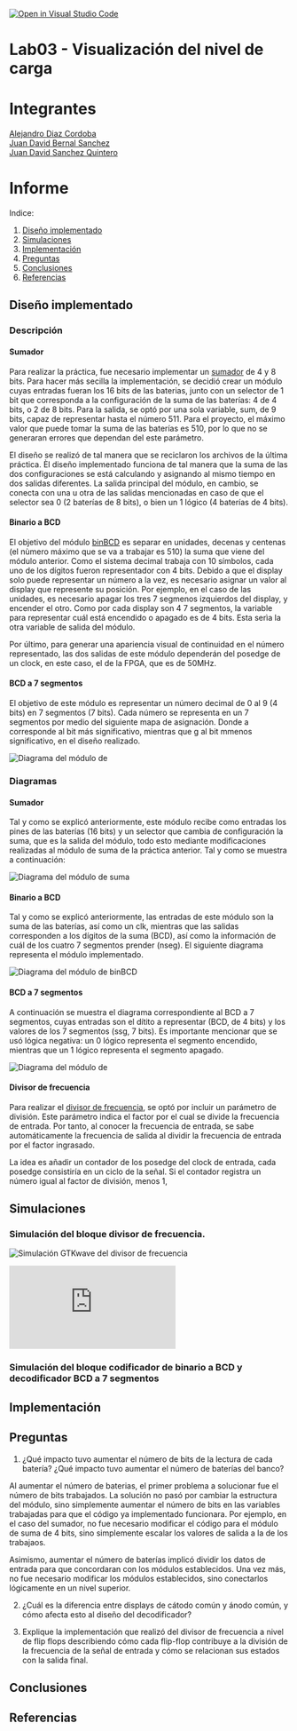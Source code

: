 [![Open in Visual Studio Code](https://classroom.github.com/assets/open-in-vscode-2e0aaae1b6195c2367325f4f02e2d04e9abb55f0b24a779b69b11b9e10269abc.svg)](https://classroom.github.com/online_ide?assignment_repo_id=17908041&assignment_repo_type=AssignmentRepo)
# Lab03 - Visualización del nivel de carga

# Integrantes

[Alejandro Diaz Cordoba](https://github.com/aldicor) \
[Juan David Bernal Sanchez](https://github.com/jbernalsa) \
[Juan David Sanchez Quintero](https://github.com/jdavid-sz)

# Informe

Indice:

1. [Diseño implementado](#diseño-implementado)
2. [Simulaciones](#simulaciones)
3. [Implementación](#implementación)
4. [Preguntas](#preguntas)
5. [Conclusiones](#conclusiones)
6. [Referencias](#referencias)

## Diseño implementado

### Descripción

#### Sumador

Para realizar la práctica, fue necesario implementar un [sumador](./sumador.v) de 4 y 8 bits. Para hacer más secilla la implementación, se decidió crear un módulo cuyas entradas fueran los 16 bits de las baterias, junto con un selector de 1 bit que corresponda a la configuración de la suma de las baterías: 4 de 4 bits, o 2 de 8 bits. Para la salida, se optó por una sola variable, sum, de 9 bits, capaz de representar hasta el número 511. Para el proyecto, el máximo valor que puede tomar la suma de las baterías es 510, por lo que no se generaran errores que dependan del este parámetro.

El diseño se realizó de tal manera que se reciclaron los archivos de la última práctica. Èl diseño implementado funciona de tal manera que la suma de las dos configuraciones se está calculando y asignando al mismo tiempo en dos salidas diferentes. La salida principal del módulo, en cambio, se conecta con una u otra de las salidas mencionadas en caso de que el selector sea 0 (2 baterías de 8 bits), o bien un 1 lógico (4 baterías de 4 bits). 

#### Binario a BCD

El objetivo del módulo [binBCD](./binBCD.v) es separar en unidades, decenas y centenas (el nùmero máximo que se va a trabajar es 510) la suma que viene del módulo anterior. Como el sistema decimal trabaja con 10 símbolos, cada uno de los dígitos fueron representador con 4 bits. Debido a que el display solo puede representar un número a la vez, es necesario asignar un valor al display que represente su posición. Por ejemplo, en el caso de las unidades, es necesario apagar los tres 7 segmenos izquierdos del display, y encender el otro. Como por cada display son 4 7 segmentos, la variable para representar cuál está encendido o apagado es de 4 bits. Esta serìa la otra variable de salida del módulo.

Por último, para generar una apariencia visual de continuidad en el número representado, las dos salidas de este módulo dependerán del posedge de un clock, en este caso, el de la FPGA, que es de 50MHz.  

#### BCD a 7 segmentos

El objetivo de este módulo es representar un número decimal de 0 al 9 (4 bits) en 7 segmentos (7 bits). Cada número se representa en un 7 segmentos por medio del siguiente mapa de asignación. Donde a corresponde al bit más significativo, mientras que g al bit mmenos significativo, en el diseño realizado. 

![Diagrama del módulo de ](Imagenes/7ssg.png "Diagrama del módulo de binBCD")

### Diagramas

#### Sumador

Tal y como se explicó anteriormente, este módulo recibe como entradas los pines de las baterías (16 bits) y un selector que cambia de configuración la suma, que es la salida del módulo, todo esto mediante modificaciones realizadas al módulo de suma de la práctica anterior. Tal y como se muestra a continuación:

![Diagrama del módulo de suma](Imagenes/diagrama_sumador.png "Diagrama del módulo de suma")

#### Binario a BCD

Tal y como se explicó anteriormente, las entradas de este módulo son la suma de las baterías, así como un clk, mientras que las salidas corresponden a los dígitos de la suma (BCD), así como la información de cuál de los cuatro 7 segmentos prender (nseg). El siguiente diagrama representa el módulo implementado.  

![Diagrama del módulo de binBCD](Imagenes/diagrama_binBCD.png "Diagrama del módulo de binBCD")

#### BCD a 7 segmentos

A continuación se muestra el diagrama correspondiente al BCD a 7 segmentos, cuyas entradas son el dítito a representar (BCD, de 4 bits) y los valores de los 7 segmentos (ssg, 7 bits). Es importante mencionar que se usó lógica negativa: un 0 lógico representa el segmento encendido, mientras que un 1 lógico representa el segmento apagado.

![Diagrama del módulo de ](Imagenes/diagrama_BCD7s.png "Diagrama del módulo de binBCD")

#### Divisor de frecuencia

Para realizar el [divisor de frecuencia](./clockdiv.v), se optó por incluir un parámetro de división. Este parámetro indica el factor por el cual se divide la frecuencia de entrada. Por tanto, al conocer la frecuencia de entrada, se sabe automáticamente la frecuencia de salida al dividir la frecuencia de entrada por el factor ingrasado.

La idea es añadir un contador de los posedge del clock de entrada, cada posedge consistiría en un ciclo de la señal. Si el contador registra un número igual al factor de división, menos 1, 


## Simulaciones 

<!-- (Incluir las de Digital si hicieron uso de esta herramienta, pero también deben incluir simulaciones realizadas usando un simulador HDL como por ejemplo Icarus Verilog + GTKwave) -->

### Simulación del bloque divisor de frecuencia.

[Nota: Para que se pueda visualizar correctamente el comportamiento del divisor de frecuencia, no utilice el factor calculado para alternar la señal del ánodo del display de siete segmentos. En su lugar, emplee un factor que le permita observar claramente el funcionamiento del divisor durante la simulación.]:#

![Simulación GTKwave del divisor de frecuencia](Imagenes/Divisor_freq_sim.jpeg "Simulación GTKwave del divisor de frecuencia")


[![\\ clkout = \frac{2 * 400000}{50MHz} = 16ms](https://latex.codecogs.com/svg.latex?%5C%5C%20clkout%20%3D%20%5Cfrac%7B2%20*%20400000%7D%7B50MHz%7D%20%3D%2016ms)](#_)



### Simulación del bloque codificador de binario a BCD y decodificador BCD a 7 segmentos





## Implementación

## Preguntas


1. ¿Qué impacto tuvo aumentar el número de bits de la lectura de cada batería? ¿Qué impacto tuvo aumentar el número de baterías del banco? 

Al aumentar el número de baterias, el primer problema a solucionar fue el número de bits trabajados. La solución no pasó por cambiar la estructura del módulo, sino simplemente aumentar el número de bits en las variables trabajadas para que el código ya implementado funcionara. Por ejemplo, en el caso del sumador, no fue necesario modificar el código para el módulo de suma de 4 bits, sino simplemente escalar los valores de salida a la de los trabajaos.

Asimismo, aumentar el número de baterías implicó dividir los datos de entrada para que concordaran con los módulos establecidos. Una vez más, no fue necesario modificar los módulos establecidos, sino conectarlos lógicamente en un nivel superior.


2. ¿Cuál es la diferencia entre displays de cátodo común y ánodo común, y cómo afecta esto al diseño del decodificador?



3.  Explique la implementación que realizó del divisor de frecuencia a nivel de flip flops describiendo cómo cada flip-flop contribuye a la división de la frecuencia de la señal de entrada y cómo se relacionan sus estados con la salida final.


## Conclusiones


## Referencias

